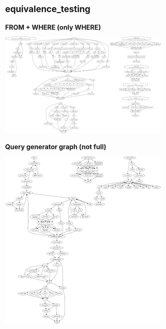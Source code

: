 # equivalence_testing

## FROM + WHERE (only WHERE)
![FROM + WHERE](query-generator-graph/app-graph.svg)

## Query generator graph (not full)
![Query generator graph](query-generator-graph/graph-edited.svg)
